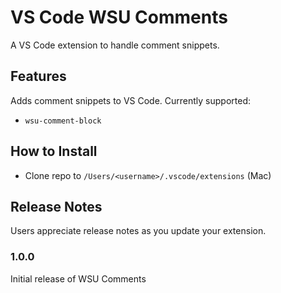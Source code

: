 # VS Code WSU Comments

A VS Code extension to handle comment snippets.

## Features

Adds comment snippets to VS Code. Currently supported:

- `wsu-comment-block`

## How to Install

- Clone repo to `/Users/<username>/.vscode/extensions` (Mac)

## Release Notes

Users appreciate release notes as you update your extension.

### 1.0.0

Initial release of WSU Comments
